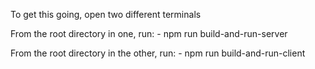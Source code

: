 To get this going, open two different terminals

From the root directory in one, run:
    - npm run build-and-run-server

From the root directory in the other, run:
    - npm run build-and-run-client
